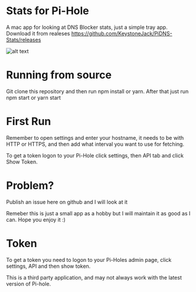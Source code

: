 # Stats for Pi-Hole

A mac app for looking at DNS Blocker stats, just a simple tray app. Download it from realeses https://github.com/KeystoneJack/PiDNS-Stats/releases

![alt text](https://raw.githubusercontent.com/KeystoneJack/PiDNS-Stats/master/Screenshot.png)

# Running from source

Git clone this repository and then run npm install or yarn. After that just run npm start or yarn start

# First Run
Remember to open settings and enter your hostname, it needs to be with HTTP or HTTPS, and then add what interval you want to use for fetching.

To get a token logon to your Pi-Hole click settings, then API tab and click Show Token.

# Problem?

Publish an issue here on github and I will look at it




Remeber this is just a small app as a hobby but I will maintain it as good as I can. Hope you enjoy it :)

# Token
To get a token you need to logon to your Pi-Holes admin page, click settings, API and then show token.

This is a third party application, and may not always work with the latest version of Pi-hole. 
